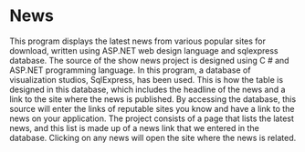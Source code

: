 # News
This program displays the latest news from various popular sites for download, written using ASP.NET web design language and sqlexpress database.
The source of the show news project is designed using C # and ASP.NET programming language.
In this program, a database of visualization studios, SqlExpress, has been used. This is how the table is designed in this database, which includes the headline of the news and a link to the site where the news is published.
By accessing the database, this source will enter the links of reputable sites you know and have a link to the news on your application.
 The project consists of a page that lists the latest news, and this list is made up of a news link that we entered in the database. Clicking on any news will open the site where the news is related.
